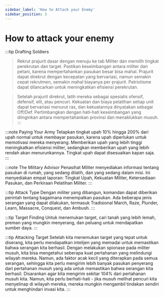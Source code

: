 ```yaml
---
sidebar_label: 'How to Attack your Enemy'
sidebar_position: 3
---
```


# How to attack your enemy

:::tip Drafting Soldiers
>Rekrut prajurit dasar dengan menuju ke tab Militer dan memilih tingkat perekrutan dan target. Pastikan keseimbangan antara militer dan petani, karena mempertahankan pasukan besar bisa mahal. Prajurit dapat direkrut dengan kecepatan yang bervariasi, namun semakin cepat rekrutmen, semakin mahal biayanya per prajurit. Patriotisme dapat dilancarkan untuk meningkatkan efisiensi perekrutan.

>Setelah prajurit direkrut, latih mereka sebagai spesialis ofensif, defensif, elit, atau pencuri. Kekuatan dan biaya pelatihan setiap unit dapat bervariasi menurut ras, dan kekuatannya dinyatakan sebagai Off/Def. Pertimbangkan dengan hati-hati keseimbangan yang diinginkan antara mempertahankan provinsi dan menaklukkan musuh.
:::

:::note Paying Your Army
Tetapkan tingkat upah 10% hingga 200% dari upah normal untuk membayar pasukan, karena upah diperlukan untuk memotivasi mereka menyerang. Memberikan upah yang lebih tinggi meningkatkan efisiensi militer, sedangkan memberikan upah yang lebih rendah akan menurunkannya. Tingkat upah dapat disesuaikan kapan saja.
:::

:::note The Military Advisor
Penasihat Militer menyediakan informasi tentang pasukan di rumah, yang sedang dilatih, dan yang sedang dalam misi. Ini menyediakan empat laporan: Tingkat Upah, Kekuatan Militer, Ketersediaan Pasukan, dan Perkiraan Pelatihan Militer.
:::

:::tip Attack Type
Dengan militer yang dibangun, komandan dapat diberikan perintah tentang bagaimana menempatkan pasukan. Ada beberapa jenis serangan yang dapat dilakukan, termasuk Tradisional March, Raze, Plunder, Learn, Massacre, Conquest, dan Ambush.
:::

:::tip Target Finding
Untuk menemukan target, cari tanah yang lebih lemah, preman yang mungkin menyerang, dan peluang untuk mendapatkan sumber daya.
:::

:::tip Attacking Target
Setelah kita menemukan target yang tepat untuk diserang, kita perlu mendapatkan intelijen yang memadai untuk memastikan bahwa serangan kita berhasil. Dengan melakukan spionase pada militer musuh, kita bisa mengetahui seberapa kuat pertahanan yang melindungi wilayah mereka. Namun, ada faktor acak kecil yang diterapkan pada semua serangan, sehingga kita perlu mengirim lebih banyak pasukan penyerang dari pertahanan musuh yang ada untuk memastikan bahwa serangan kita berhasil. Disarankan agar kita mengirim sekitar 104% dari pertahanan musuh kita. Namun, kita perlu berhati-hati - jika musuh melihat pencuri kita menyelinap di wilayah mereka, mereka mungkin mengambil tindakan sendiri untuk menghindari invasi kita.
:::
















